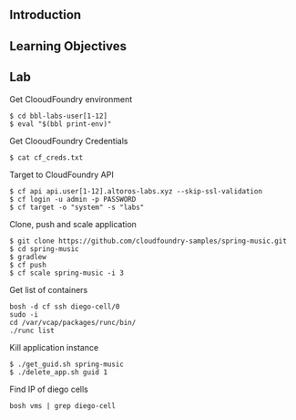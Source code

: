 ## Introduction

## Learning Objectives

## Lab

Get ClooudFoundry environment
```
$ cd bbl-labs-user[1-12]
$ eval "$(bbl print-env)"
```

Get ClooudFoundry Credentials
```
$ cat cf_creds.txt
```

Target to CloudFoundry API
```
$ cf api api.user[1-12].altoros-labs.xyz --skip-ssl-validation
$ cf login -u admin -p PASSWORD
$ cf target -o "system" -s "labs"
```

Clone, push and scale application
```
$ git clone https://github.com/cloudfoundry-samples/spring-music.git
$ cd spring-music
$ gradlew
$ cf push
$ cf scale spring-music -i 3 
```

Get list of containers

```
bosh -d cf ssh diego-cell/0
sudo -i
cd /var/vcap/packages/runc/bin/
./runc list
```

Kill application instance
```
$ ./get_guid.sh spring-music
$ ./delete_app.sh guid 1
```

Find IP of diego cells
```
bosh vms | grep diego-cell
```
